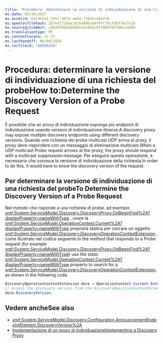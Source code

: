 ```yaml
---
title: 'Procedura: determinare la versione di individuazione di una richiesta del probe'
ms.date: 03/30/2017
ms.assetid: b3c4e2e2-2957-4074-ae6a-776a5ca84278
ms.openlocfilehash: 2b7e42714ae1d16a84bcb6f0fc79cf5b376a7a16
ms.sourcegitcommit: cdb295dd1db589ce5169ac9ff096f01fd0c2da9d
ms.translationtype: MT
ms.contentlocale: it-IT
ms.lasthandoff: 06/09/2020
ms.locfileid: "84595414"
---
```

# <a name="how-todetermine-the-discovery-version-of-a-probe-request"></a><span data-ttu-id="b8d6b-102">Procedura: determinare la versione di individuazione di una richiesta del probe</span><span class="sxs-lookup"><span data-stu-id="b8d6b-102">How to:Determine the Discovery Version of a Probe Request</span></span>

<span data-ttu-id="b8d6b-103">È possibile che un proxy di individuazione esponga più endpoint di individuazione usando versioni di individuazione diverse.</span><span class="sxs-lookup"><span data-stu-id="b8d6b-103">A discovery proxy may expose multiple discovery endpoints using different discovery versions.</span></span> <span data-ttu-id="b8d6b-104">Quando una richiesta del probe multicast UDP arriva al proxy, il proxy deve rispondere con un messaggio di eliminazione multicast.</span><span class="sxs-lookup"><span data-stu-id="b8d6b-104">When a UDP multicast Probe request arrives at the proxy, the proxy should respond with a multicast suppression message.</span></span> <span data-ttu-id="b8d6b-105">Per eseguire questa operazione, è necessario che conosca la versione di individuazione della richiesta.</span><span class="sxs-lookup"><span data-stu-id="b8d6b-105">In order to do this, it would have to know the discovery version of the request.</span></span>

## <a name="to-determine-the-discovery-version-of-a-probe-request"></a><span data-ttu-id="b8d6b-106">Per determinare la versione di individuazione di una richiesta del probe</span><span class="sxs-lookup"><span data-stu-id="b8d6b-106">To Determine the Discovery Version of a Probe Request</span></span>

<span data-ttu-id="b8d6b-107">Nel metodo che risponde a una richiesta di probe, ad esempio <xref:System.ServiceModel.Discovery.DiscoveryProxy.OnBeginFind%2A?displayProperty=nameWithType> , usare la <xref:System.ServiceModel.OperationContext.Current%2A?displayProperty=nameWithType> proprietà statica per cercare un oggetto <xref:System.ServiceModel.Discovery.DiscoveryOperationContextExtension> , come illustrato nel codice seguente.</span><span class="sxs-lookup"><span data-stu-id="b8d6b-107">In the method that responds to a Probe request (for example <xref:System.ServiceModel.Discovery.DiscoveryProxy.OnBeginFind%2A?displayProperty=nameWithType>) use the static <xref:System.ServiceModel.OperationContext.Current%2A?displayProperty=nameWithType> property to search for a <xref:System.ServiceModel.Discovery.DiscoveryOperationContextExtension>, as shown in the following code.</span></span>

```csharp
DiscoveryOperationContextExtension doce = OperationContext.Current.Extensions.Find<DiscoveryOperationContextExtension>();
// Access the discovery version from the DiscoveryOperationContextExtension
doce.DiscoveryVersion;
```

## <a name="see-also"></a><span data-ttu-id="b8d6b-108">Vedere anche</span><span class="sxs-lookup"><span data-stu-id="b8d6b-108">See also</span></span>

- <xref:System.ServiceModel.Discovery.Configuration.AnnouncementEndpointElement.DiscoveryVersion%2A>
- [<span data-ttu-id="b8d6b-109">Implementazione di un proxy di individuazione</span><span class="sxs-lookup"><span data-stu-id="b8d6b-109">Implementing a Discovery Proxy</span></span>](implementing-a-discovery-proxy.md)
